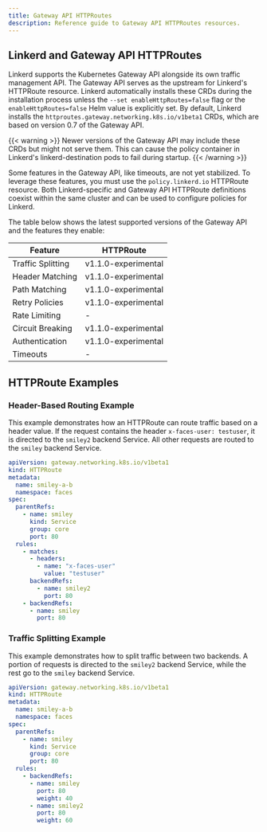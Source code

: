 ```yaml
---
title: Gateway API HTTPRoutes
description: Reference guide to Gateway API HTTPRoutes resources.
---
```


<!-- markdownlint-disable-file blanks-around-tables -->
<!-- markdownlint-disable-file table-column-count -->
<!-- markdownlint-disable-file table-pipe-style -->

## Linkerd and Gateway API HTTPRoutes

Linkerd supports the Kubernetes Gateway API alongside its own traffic management API. The Gateway API serves as the upstream for Linkerd's HTTPRoute resource. Linkerd automatically installs these CRDs during the installation process unless the `--set enableHttpRoutes=false` flag or the `enableHttpRoutes=false` Helm value is explicitly set. By default, Linkerd installs the `httproutes.gateway.networking.k8s.io/v1beta1` CRDs, which are based on version 0.7 of the Gateway API.

{{< warning >}}
Newer versions of the Gateway API may include these CRDs but might not serve them. This can cause the policy container in Linkerd's linkerd-destination pods to fail during startup.
{{< /warning >}}

Some features in the Gateway API, like timeouts, are not yet stabilized. To leverage these features, you must use the `policy.linkerd.io` HTTPRoute resource. Both Linkerd-specific and Gateway API HTTPRoute definitions coexist within the same cluster and can be used to configure policies for Linkerd.

The table below shows the latest supported versions of the Gateway API and the features they enable:

| Feature              | HTTPRoute           |
|----------------------|---------------------|
| Traffic Splitting    | v1.1.0-experimental | 
| Header Matching      | v1.1.0-experimental |  
| Path Matching        | v1.1.0-experimental | 
| Retry Policies       | v1.1.0-experimental |
| Rate Limiting        | -                   | 
| Circuit Breaking     | v1.1.0-experimental |   
| Authentication       | v1.1.0-experimental |  
| Timeouts             | -                   | 

## HTTPRoute Examples

### Header-Based Routing Example

This example demonstrates how an HTTPRoute can route traffic based on a header value. If the request contains the header `x-faces-user: testuser`, it is directed to the `smiley2` backend Service. All other requests are routed to the `smiley` backend Service.

```yaml
apiVersion: gateway.networking.k8s.io/v1beta1
kind: HTTPRoute
metadata:
  name: smiley-a-b
  namespace: faces
spec:
  parentRefs:
    - name: smiley
      kind: Service
      group: core
      port: 80
  rules:
    - matches:
      - headers:
        - name: "x-faces-user"
          value: "testuser"
      backendRefs:
        - name: smiley2
          port: 80
    - backendRefs:
      - name: smiley
        port: 80
```

### Traffic Splitting Example
This example demonstrates how to split traffic between two backends. A portion of requests is directed to the `smiley2` backend Service, while the rest go to the `smiley` backend Service.

```yaml
apiVersion: gateway.networking.k8s.io/v1beta1
kind: HTTPRoute
metadata:
  name: smiley-a-b
  namespace: faces
spec:
  parentRefs:
    - name: smiley
      kind: Service
      group: core
      port: 80
  rules:
    - backendRefs:
      - name: smiley
        port: 80
        weight: 40
      - name: smiley2
        port: 80
        weight: 60
```

[Gateway API]: https://gateway-api.sigs.k8s.io/
[ns-boundaries]: https://gateway-api.sigs.k8s.io/geps/gep-1426/#namespace-boundaries
